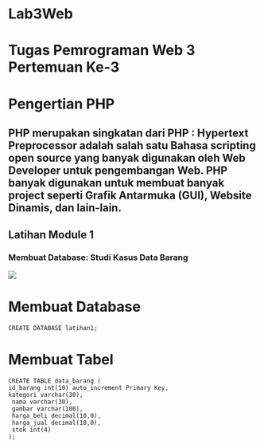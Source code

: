 # Lab3Web

# Tugas Pemrograman Web 3 Pertemuan Ke-3

<h1>Pengertian PHP</h1>
<h2>PHP merupakan singkatan dari PHP : Hypertext Preprocessor adalah salah satu Bahasa scripting open source yang banyak digunakan oleh Web Developer untuk pengembangan Web. PHP banyak digunakan untuk membuat banyak project seperti Grafik Antarmuka (GUI), Website Dinamis, dan lain-lain.</h2>

## Latihan Module 1

### Membuat Database: Studi Kasus Data Barang

<img src="C:\kuliah\semester 4\Pem. web 2\Lab3_PHP_Database\Lab3Web\img">
<h1>Membuat Database</h1>
<code>CREATE DATABASE latihan1;</code>

<h1>Membuat Tabel</h1>
<code>CREATE TABLE data_barang (
id_barang int(10) auto_increment Primary Key,
kategori varchar(30),  
 nama varchar(30),  
 gambar varchar(100),  
 harga_beli decimal(10,0),  
 harga_jual decimal(10,0),  
 stok int(4)
);</code>
